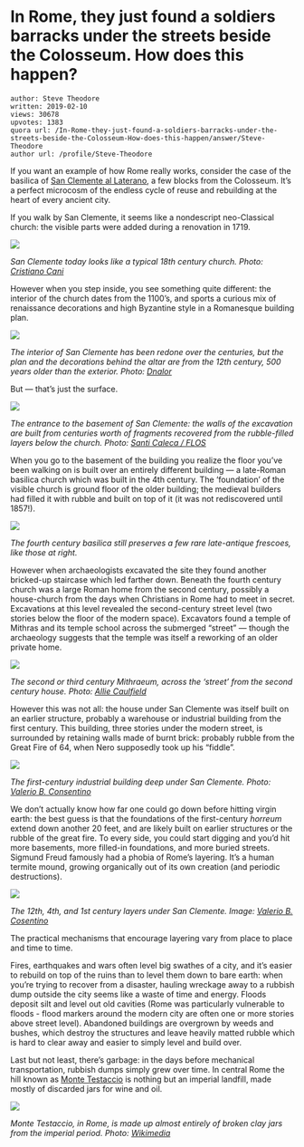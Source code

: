 # In Rome, they just found a soldiers barracks under the streets beside the Colosseum. How does this happen?

	author: Steve Theodore
	written: 2019-02-10
	views: 30678
	upvotes: 1383
	quora url: /In-Rome-they-just-found-a-soldiers-barracks-under-the-streets-beside-the-Colosseum-How-does-this-happen/answer/Steve-Theodore
	author url: /profile/Steve-Theodore


If you want an example of how Rome really works, consider the case of the basilica of [San Clemente al Laterano](https://www.exurbe.com/tag/san-clemente/), a few blocks from the Colosseum. It’s a perfect microcosm of the endless cycle of reuse and rebuilding at the heart of every ancient city.

If you walk by San Clemente, it seems like a nondescript neo-Classical church: the visible parts were added during a renovation in 1719.

![](https://qph.fs.quoracdn.net/main-qimg-451ee09aca7f34d8e8a5d2cf436263e8)

_San Clemente today looks like a typical 18th century church. Photo:_ _[Cristiano Cani](https://www.flickr.com/photos/20896325@N00)_ 

However when you step inside, you see something quite different: the interior of the church dates from the 1100’s, and sports a curious mix of renaissance decorations and high Byzantine style in a Romanesque building plan.

![](https://qph.fs.quoracdn.net/main-qimg-10e3914c5f70355cab2f90c255b15360)

_The interior of San Clemente has been redone over the centuries, but the plan and the decorations behind the altar are from the 12th century, 500 years older than the exterior. Photo:_ _[Dnalor](https://commons.wikimedia.org/wiki/User:Dnalor_01)_ 

But — that’s just the surface.

![](https://qph.fs.quoracdn.net/main-qimg-534bce34887cc6ac3ff104e2903536df)

_The entrance to the basement of San Clemente: the walls of the excavation are built from centuries worth of fragments recovered from the rubble-filled layers below the church. Photo:_ _[Santi Caleca / FLOS](https://flos.com/projects/holy-places/basilica-s-clemente/)_ 

When you go to the basement of the building you realize the floor you’ve been walking on is built over an entirely different building — a late-Roman basilica church which was built in the 4th century. The ‘foundation’ of the visible church is ground floor of the older building; the medieval builders had filled it with rubble and built on top of it (it was not rediscovered until 1857!).

![](https://qph.fs.quoracdn.net/main-qimg-9e4528a0e5a6290f388e66beacd9d978)

_The fourth century basilica still preserves a few rare late-antique frescoes, like those at right._ 

However when archaeologists excavated the site they found another bricked-up staircase which led farther down. Beneath the fourth century church was a large Roman home from the second century, possibly a house-church from the days when Christians in Rome had to meet in secret. Excavations at this level revealed the second-century street level (two stories below the floor of the modern space). Excavators found a temple of Mithras and its temple school across the submerged “street” — though the archaeology suggests that the temple was itself a reworking of an older private home.

![](https://qph.fs.quoracdn.net/main-qimg-a5638bd3e5a4e71abd3c609b8a0f7796)

_The second or third century Mithraeum, across the ‘street’ from the second century house. Photo:_ _[Allie Caulfield](https://www.flickr.com/people/wm_archiv/)_ 

However this was not all: the house under San Clemente was itself built on an earlier structure, probably a warehouse or industrial building from the first century. This building, three stories under the modern street, is surrounded by retaining walls made of burnt brick: probably rubble from the Great Fire of 64, when Nero supposedly took up his “fiddle”.

![](https://qph.fs.quoracdn.net/main-qimg-7ece1a77d57b5d64da0a33df425fd289)

_The first-century industrial building deep under San Clemente. Photo:_ _[Valerio B. Consentino](https://commons.wikimedia.org/w/index.php?title=User:Valerio_b._cosentino&action=edit&redlink=1)_ 

We don’t actually know how far one could go down before hitting virgin earth: the best guess is that the foundations of the first-century _horreum_  extend down another 20 feet, and are likely built on earlier structures or the rubble of the great fire. To every side, you could start digging and you’d hit more basements, more filled-in foundations, and more buried streets. Sigmund Freud famously had a phobia of Rome’s layering. It’s a human termite mound, growing organically out of its own creation (and periodic destructions).

![](https://qph.fs.quoracdn.net/main-qimg-a8f4a7af8041d5ccdfb30ea9522d7390)

_The 12th, 4th, and 1st century layers under San Clemente. Image:_ _[Valerio B. Cosentino](https://it.wikipedia.org/wiki/Utente:Valerio_b._cosentino)_ 



The practical mechanisms that encourage layering vary from place to place and time to time.

Fires, earthquakes and wars often level big swathes of a city, and it’s easier to rebuild on top of the ruins than to level them down to bare earth: when you’re trying to recover from a disaster, hauling wreckage away to a rubbish dump outside the city seems like a waste of time and energy. Floods deposit silt and level out old cavities (Rome was particularly vulnerable to floods - flood markers around the modern city are often one or more stories above street level). Abandoned buildings are overgrown by weeds and bushes, which destroy the structures and leave heavily matted rubble which is hard to clear away and easier to simply level and build over.

Last but not least, there’s garbage: in the days before mechanical transportation, rubbish dumps simply grew over time. In central Rome the hill known as [Monte Testaccio](https://www.atlasobscura.com/places/monte-testaccio) is nothing but an imperial landfill, made mostly of discarded jars for wine and oil.

![](https://qph.fs.quoracdn.net/main-qimg-8339b4e3fc52071cc9c2542cef243338)

_Monte Testaccio, in Rome, is made up almost entirely of broken clay jars from the imperial period. Photo:_ _[Wikimedia](https://commons.wikimedia.org/wiki/File:Testaccio_monte_dei_cocci_051204-12-13.JPG)_ 

